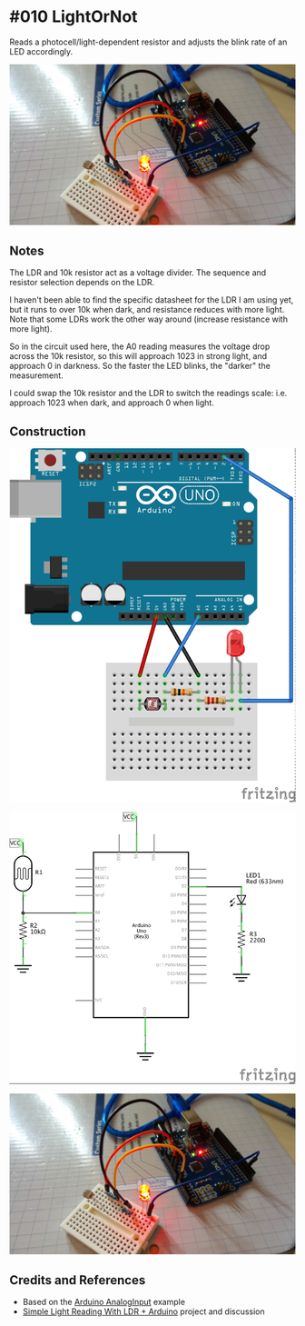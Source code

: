 # #010 LightOrNot

Reads a photocell/light-dependent resistor and adjusts the blink rate of an LED accordingly.

![The Build](./assets/LightOrNot_build.jpg?raw=true)

## Notes

The LDR and 10k resistor act as a voltage divider. The sequence and resistor selection depends on the LDR.

I haven't been able to find the specific datasheet for the LDR I am using yet, but it runs to over 10k when dark,
and resistance reduces with more light. Note that some LDRs work the other way around (increase resistance with more light).

So in the circuit used here, the A0 reading measures the voltage drop across the 10k resistor,
so this will approach 1023 in strong light, and approach 0 in darkness. So the faster the LED blinks, the "darker" the measurement.

I could swap the 10k resistor and the LDR to switch the readings scale: i.e. approach 1023 when dark, and approach 0 when light.

## Construction

![The Breadboard](./assets/LightOrNot_bb.jpg?raw=true)

![The Schematic](./assets/LightOrNot_schematic.jpg?raw=true)

![The Build](./assets/LightOrNot_build.jpg?raw=true)

## Credits and References

* Based on the [Arduino AnalogInput](http://www.arduino.cc/en/Tutorial/AnalogInput) example
* [Simple Light Reading With LDR + Arduino](http://bildr.org/2012/11/photoresistor-arduino/) project and discussion
